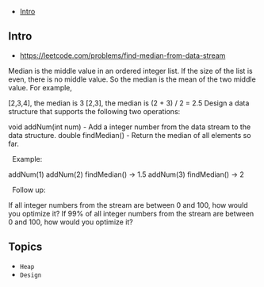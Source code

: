 - [Intro](#intro)

## Intro

- https://leetcode.com/problems/find-median-from-data-stream

Median is the middle value in an ordered integer list. If the size of the list is even, there is no middle value. So the median is the mean of the two middle value.
For example,

[2,3,4], the median is 3
[2,3], the median is (2 + 3) / 2 = 2.5
Design a data structure that supports the following two operations:

void addNum(int num) - Add a integer number from the data stream to the data structure.
double findMedian() - Return the median of all elements so far.

 
Example:

addNum(1)
addNum(2)
findMedian() -> 1.5
addNum(3) 
findMedian() -> 2

 
Follow up:

If all integer numbers from the stream are between 0 and 100, how would you optimize it?
If 99% of all integer numbers from the stream are between 0 and 100, how would you optimize it?



## Topics

- `Heap`
- `Design`


